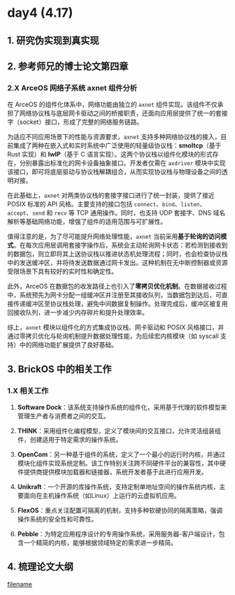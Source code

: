 # day4 (4.17)

## 1. 研究伪实现到真实现

## 2. 参考师兄的博士论文第四章

### 2.X ArceOS 网络子系统 axnet 组件分析

在 ArceOS 的组件化体系中，网络功能由独立的 `axnet` 组件实现。该组件不仅承担了网络协议栈与底层网卡驱动之间的桥接职责，还面向应用层提供了统一的套接字（socket）接口，形成了完整的网络服务链路。

为适应不同应用场景下的性能与资源要求，`axnet` 支持多种网络协议栈的接入，目前集成了两种在嵌入式和实时系统中广泛使用的轻量级协议栈：**smoltcp**（基于 Rust 实现）和 **lwIP**（基于 C 语言实现）。这两个协议栈以组件化模块的形式存在，分别暴露出标准化的网卡设备抽象接口。开发者仅需在 `axdriver` 模块中实现该接口，即可将底层驱动与协议栈解耦组合，从而实现协议栈与物理设备之间的透明对接。

在此基础上，`axnet` 对两类协议栈的套接字接口进行了统一封装，提供了接近 POSIX 标准的 API 风格。主要支持的接口包括 `connect`、`bind`、`listen`、`accept`、`send` 和 `recv` 等 TCP 通用操作。同时，也支持 UDP 套接字、DNS 域名解析等基础网络功能，增强了组件的适用范围与可扩展性。

值得注意的是，为了尽可能提升网络处理性能，`axnet` 当前采用**基于轮询的访问模式**。在每次应用层调用套接字操作后，系统会主动轮询网卡状态：若检测到接收到的数据包，则立即将其上送协议栈以推进状态机处理流程；同时，也会检查协议栈中的发送缓冲区，并将待发送数据通过网卡发出。这种机制在无中断控制器或资源受限场景下具有较好的实时性和确定性。

此外，ArceOS 在数据包的收发路径上也引入了**零拷贝优化机制**。在数据接收过程中，系统预先为网卡分配一组缓冲区并注册至其接收队列，当数据包到达后，可直接传递缓冲区至协议栈处理，避免中间数据复制操作。处理完成后，缓冲区被复用回接收队列，进一步减少内存碎片和提升处理效率。

综上，`axnet` 模块以组件化的方式集成协议栈、网卡驱动和 POSIX 风格接口，并通过零拷贝优化与轮询机制提升数据处理性能，为后续宏内核模块（如 syscall 支持）中的网络功能扩展提供了良好基础。

## 3. BrickOS 中的相关工作

### 1.X 相关工作

1. **Software Dock**：该系统支持操作系统的组件化，采用基于代理的软件模型来管理生产者与消费者之间的交互。

2. **THINK**：采用组件化编程模型，定义了模块间的交互接口，允许灵活组装组件，创建适用于特定需求的操作系统。

3. **OpenCom**：另一种基于组件的系统，定义了一个最小的运行时内核，并通过模块化组件实现系统定制。该工作特别关注跨不同硬件平台的兼容性，其中硬件提供商提供模块加载器和链接器，系统开发者基于此进行应用开发。

4. **Unikraft**：一个开源的库操作系统，支持定制单地址空间的操作系统内核，主要面向在主机操作系统（如Linux）上运行的云虚拟机应用。

5. **FlexOS**：重点关注配置可隔离的机制，支持多种软硬协同的隔离策略，强调操作系统的安全性和可靠性。

6. **Pebble**：为特定应用程序设计的专用操作系统，采用服务器-客户端设计，包含一个精简的内核，能够根据领域特定的需求进一步精简。

## 4. 梳理论文大纲

[filename](../../asserts/0417/1.md ':include :type=markdown')